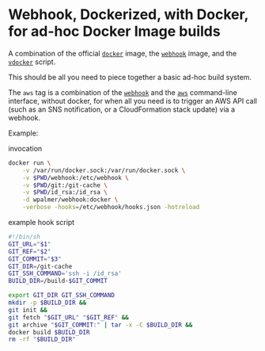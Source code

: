 Webhook, Dockerized, with Docker, for ad-hoc Docker Image builds
=================

A combination of the official [`docker`](https://hub.docker.com/_/docker/) image,
the [`webhook`](https://hub.docker.com/r/almir/webhook/) image,
and the [`vdocker`](https://github.com/wpalmer/vdocker/) script.

This should be all you need to piece together a basic ad-hoc build system.

The `aws` tag is a combination of the
[`webhook`](https://hub.docker.com/r/almir/webhook/) and the
[`aws`](https://github.com/wpalmer/aws/) command-line interface, without docker,
for when all you need is to trigger an AWS API call (such as an SNS
notification, or a CloudFormation stack update) via a webhook.

Example:

invocation
```bash
docker run \
    -v /var/run/docker.sock:/var/run/docker.sock \
    -v $PWD/webhook:/etc/webhook \
    -v $PWD/git:/git-cache \
    -v $PWD/id_rsa:/id_rsa \
    -d wpalmer/webhook:docker \
    -verbose -hooks=/etc/webhook/hooks.json -hotreload
```

example hook script
```bash
#!/bin/sh
GIT_URL="$1"
GIT_REF="$2"
GIT_COMMIT="$3"
GIT_DIR=/git-cache
GIT_SSH_COMMAND='ssh -i /id_rsa'
BUILD_DIR=/build-$GIT_COMMIT

export GIT_DIR GIT_SSH_COMMAND
mkdir -p $BUILD_DIR &&
git init &&
git fetch "$GIT_URL" "$GIT_REF" &&
git archive "$GIT_COMMIT:" | tar -x -C $BUILD_DIR &&
docker build $BUILD_DIR
rm -rf "$BUILD_DIR"
```
